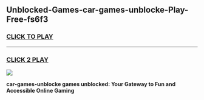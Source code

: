 
## Unblocked-Games-car-games-unblocke-Play-Free-fs6f3
<h3>
<a href="https://premium76.site?title=car-games-unblocke&ref=17A">CLICK TO PLAY</a></h3>
<hr>

<h3>
<a href="https://premium76.site?title=car-games-unblocke&ref=17A">CLICK 2 PLAY</a>
  
</h3>

<a href="https://premium76.site?title=car-games-unblocke&ref=17A"><img src="https://clearcache.store/games.png"></a>


**car-games-unblocke games unblocked: Your Gateway to Fun and Accessible Online Gaming**
